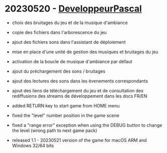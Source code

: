 # 20230520 - [DeveloppeurPascal](https://github.com/DeveloppeurPascal)

* choix des bruitages du jeu et de la musique d'ambiance
* copie des fichiers dans l'arborescence du jeu
* ajout des fichiers sons dans l'assistant de déploiement

* mise en place d'une unité de gestion des musiques et bruitages du jeu
* activation de la boucle de musique d'ambiance par défaut
* ajout du préchargement des sons / bruitages
* ajout des lectures des sons dans les évenements correspondants

* ajout des liens de téléchargement du jeu et de consultation des rediffusions des streams de développement dans les docs FR/EN
* added RETURN key to start game from HOME menu
* fixed the "level" number position in the game scene
* fixed a "range error" exception when using the DEBUG button to change the level (wrong path to next game pack)

* released 1.1 - 20230521 version of the game for macOS ARM and Windows 32/64 bits